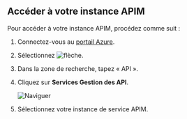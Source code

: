 ## <a name="navigate-to-your-apim-instance"></a>Accéder à votre instance APIM

Pour accéder à votre instance APIM, procédez comme suit :

1. Connectez-vous au [portail Azure](https://portal.azure.com). 
2. Sélectionnez ![flèche](./media/api-management-navigate-to-instance/arrow.png).
3. Dans la zone de recherche, tapez « API ».
4. Cliquez sur **Services Gestion des API**.

    ![Naviguer](./media/api-management-navigate-to-instance/navigate-to-api-management-services.png)

5. Sélectionnez votre instance de service APIM.




